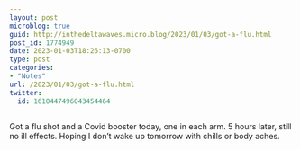 ```yaml
---
layout: post
microblog: true
guid: http://inthedeltawaves.micro.blog/2023/01/03/got-a-flu.html
post_id: 1774949
date: 2023-01-03T18:26:13-0700
type: post
categories:
- "Notes"
url: /2023/01/03/got-a-flu.html
twitter:
  id: 1610447496043454464
---
```

Got a flu shot and a Covid booster today, one in each arm. 5 hours later, still no ill effects. Hoping I don’t wake up tomorrow with chills or body aches. 
